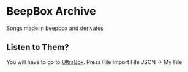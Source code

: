 # BeepBox Archive
 Songs made in beepbox and derivates
## Listen to Them?
You will have to go to [UltraBox](https://ultraabox.github.io/).
Press File
Import File
JSON -> My File
